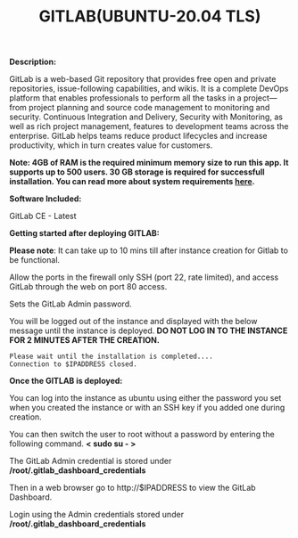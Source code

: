 ﻿---
title: GITLAB(UBUNTU-20.04 TLS)
sidebar_label: GITLAB
---

**Description:**

GitLab is a web-based Git repository that provides free open and private repositories, issue-following capabilities, and wikis. It is a complete DevOps platform that enables professionals to perform all the tasks in a project—from project planning and source code management to monitoring and security.
Continuous Integration and Delivery, Security with Monitoring, as well as rich project management, features to development teams across the enterprise. 
GitLab helps teams reduce product lifecycles and increase productivity, 
which in turn creates value for customers. 

**Note: 4GB of RAM is the required minimum memory size to run this app. It supports up to 500 users. 30 GB storage is required for successfull installation. You can read more about system requirements  [here](https://docs.gitlab.com/ee/install/requirements.html#hardware-requirements).**

**Software Included:**


GitLab CE - Latest

**Getting started after deploying GITLAB:**

**Please note**: It can take up to 10 mins till after instance creation for Gitlab to be functional.

Allow the ports in the firewall only SSH (port 22, rate limited), and access GitLab through the web on port 80 access.

Sets the GitLab Admin password.

You will be logged out of the instance and displayed with the below message until the instance is deployed.  **DO NOT LOG IN TO THE INSTANCE FOR 2 MINUTES AFTER THE CREATION.**

```
Please wait until the installation is completed....
Connection to $IPADDRESS closed.
```

**Once the GITLAB is deployed:**

You can log into the instance as ubuntu using either the password you set when you created the instance or with an SSH key if you added one during creation.

You can then switch the user to root without a password by entering the following command.  **< sudo su - >**

The GitLab Admin credential is stored under **/root/.gitlab_dashboard_credentials**

Then in a web browser go to http://$IPADDRESS to view the GitLab Dashboard.

Login using the Admin credentials stored under **/root/.gitlab_dashboard_credentials**
